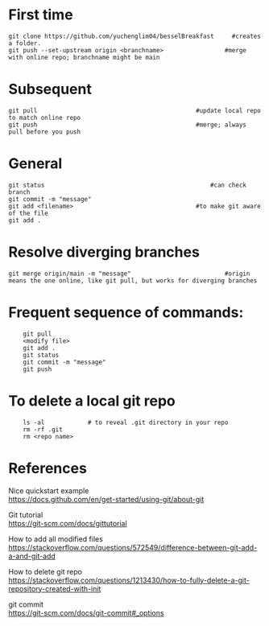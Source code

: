 # First time
    git clone https://github.com/yuchenglim04/besselBreakfast     #creates a folder.
    git push --set-upstream origin <branchname>                 #merge with online repo; branchname might be main
    
# Subsequent
    git pull                                            #update local repo to match online repo
    git push                                            #merge; always pull before you push

# General
    git status                                              #can check branch
    git commit -m "message"
    git add <filename>                                  #to make git aware of the file
    git add .

# Resolve diverging branches
    git merge origin/main -m "message"                          #origin means the one online, like git pull, but works for diverging branches


# Frequent sequence of commands:
        git pull
        <modify file>
        git add .
        git status
        git commit -m "message"
        git push

# To delete a local git repo
        ls -al            # to reveal .git directory in your repo
        rm -rf .git       
        rm <repo name>


# References
Nice quickstart example  
https://docs.github.com/en/get-started/using-git/about-git

Git tutorial  
https://git-scm.com/docs/gittutorial

How to add all modified files  
https://stackoverflow.com/questions/572549/difference-between-git-add-a-and-git-add

How to delete git repo  
https://stackoverflow.com/questions/1213430/how-to-fully-delete-a-git-repository-created-with-init

git commit  
https://git-scm.com/docs/git-commit#_options

